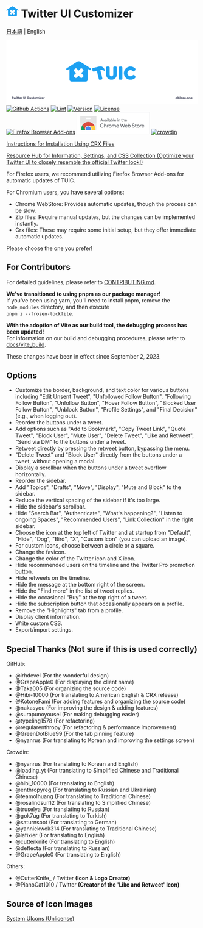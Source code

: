# <img width="32" height="32" src="./public/icon/newIcon_TUIC_C_Blue.svg" /> Twitter UI Customizer

[日本語](./README.md) | English

![Header Image](./public/icon/header.png)
[![Github Actions](https://github.com/kaonasi-biwa/Twitter-UI-Customizer/workflows/Build/badge.svg)](https://github.com/kaonasi-biwa/Twitter-UI-Customizer/actions/workflows/packaging.yml)
[![Lint](https://github.com/kaonasi-biwa/Twitter-UI-Customizer/actions/workflows/lint.yml/badge.svg)](https://github.com/kaonasi-biwa/Twitter-UI-Customizer/actions/workflows/lint.yml)
[![Version](https://img.shields.io/github/v/release/kaonasi-biwa/Twitter-UI-Customizer?label=Version)](https://github.com/kaonasi-biwa/Twitter-UI-Customizer/releases/latest)
[![License](https://img.shields.io/github/license/kaonasi-biwa/Twitter-UI-Customizer?label=License&color=blue)](https://github.com/kaonasi-biwa/Twitter-UI-Customizer/blob/main/LICENSE)  
<a href="https://addons.mozilla.org/firefox/addon/twitter-ui-customizer/"><img alt="Firefox Browser Add-ons" width="172" height="60" src="https://blog.mozilla.org/addons/files/2015/11/get-the-addon.png" /></a>
<a href="https://chrome.google.com/webstore/detail/twitter-ui-customizer/hpmhdmlhnppmmipefebkhkbpdcjiidmh"><img alt="Chrome WebStore" width="191.8" height="58" src="./docs/image/chrome_webstore_badge.png" /></a>
<a href="https://crowdin.com/project/twiter-ui-customizer"><img alt="crowdin" width="175" height="50" src="https://badges.crowdin.net/badge/light/crowdin-on-dark@2x.png" /></a>

[Instructions for Installation Using CRX Files](https://gist.github.com/Hibi-10000/54d283e5e5deabc3c491ce16556b4390)

[Resource Hub for Information, Settings, and CSS Collection (Optimize your Twitter UI to closely resemble the official Twitter look!)](https://github.com/kaonasi-biwa/TUIC-Information-Prefs-and-CSSs/blob/main/README.md)

For Firefox users, we recommend utilizing Firefox Browser Add-ons for automatic updates of TUIC.

For Chromium users, you have several options:

- Chrome WebStore: Provides automatic updates, though the process can be slow.
- Zip files: Require manual updates, but the changes can be implemented instantly.
- Crx files: These may require some initial setup, but they offer immediate automatic updates.

Please choose the one you prefer!

## For Contributors

For detailed guidelines, please refer to [CONTRIBUTING.md](./CONTRIBUTING.md).

**We've transitioned to using pnpm as our package manager!**  
If you've been using yarn, you'll need to install pnpm, remove the `node_modules` directory, and then execute  
`pnpm i --frozen-lockfile`.

**With the adoption of Vite as our build tool, the debugging process has been updated!**  
For information on our build and debugging procedures, please refer to [docs/vite_build](./docs/vite_build.md).

These changes have been in effect since September 2, 2023.

## Options

- Customize the border, background, and text color for various buttons including "Edit Unsent Tweet", "Unfollowed Follow Button", "Following Follow Button", "Unfollow Button", "Hover Follow Button", "Blocked User Follow Button", "Unblock Button", "Profile Settings", and "Final Decision" (e.g., when logging out).
- Reorder the buttons under a tweet.
- Add options such as "Add to Bookmark", "Copy Tweet Link", "Quote Tweet", "Block User", "Mute User", "Delete Tweet", "Like and Retweet", "Send via DM" to the buttons under a tweet.
- Retweet directly by pressing the retweet button, bypassing the menu.
- "Delete Tweet" and "Block User" directly from the buttons under a tweet, without opening a modal.
- Display a scrollbar when the buttons under a tweet overflow horizontally.
- Reorder the sidebar.
- Add "Topics", "Drafts", "Move", "Display", "Mute and Block" to the sidebar.
- Reduce the vertical spacing of the sidebar if it's too large.
- Hide the sidebar's scrollbar.
- Hide "Search Bar", "Authenticate", "What's happening?", "Listen to ongoing Spaces", "Recommended Users", "Link Collection" in the right sidebar.
- Choose the icon at the top left of Twitter and at startup from "Default", "Hide", "Dog", "Bird", "X", "Custom Icon" (you can upload an image).
- For custom icons, choose between a circle or a square.
- Change the favicon.
- Change the color of the Twitter icon and X icon.
- Hide recommended users on the timeline and the Twitter Pro promotion button.
- Hide retweets on the timeline.
- Hide the message at the bottom right of the screen.
- Hide the "Find more" in the list of tweet replies.
- Hide the occasional "Buy" at the top right of a tweet.
- Hide the subscription button that occasionally appears on a profile.
- Remove the "Highlights" tab from a profile.
- Display client information.
- Write custom CSS.
- Export/import settings.

## Special Thanks (Not sure if this is used correctly)

GitHub:

- @irhdevel (For the wonderful design)
- @GrapeApple0 (For displaying the client name)
- @Taka005 (For organizing the source code)
- @Hibi-10000 (For translating to American English & CRX release)
- @KotoneFami (For adding features and organizing the source code)
- @nakasyou (For improving the design & adding features)
- @surapunoyousei (For making debugging easier)
- @typeling1578 (For refactoring)
- @regularenthropy (For refactoring & performance improvement)
- @GreenDotBlue99 (For the tab pinning feature)
- @nyanrus (For translating to Korean and improving the settings screen)

Crowdin:

- @nyanrus (For translating to Korean and English)
- @loading_yt (For translating to Simplified Chinese and Traditional Chinese)
- @hibi_10000 (For translating to English)
- @enthropyreg (For translating to Russian and Ukrainian)
- @teamolhuang (For translating to Traditional Chinese)
- @rosalindsun12 (For translating to Simplified Chinese)
- @truselya (For translating to Russian)
- @gok7ug (For translating to Turkish)
- @saturnsoot (For translating to German)
- @yanniekwok314 (For translating to Traditional Chinese)
- @lafixier (For translating to English)
- @cutterknife (For translating to English)
- @deflecta (For translating to Russian)
- @GrapeApple0 (For translating to English)

Others:

- @CutterKnife_ / Twitter **(Icon & Logo Creator)**
- @PianoCat1010 / Twitter **(Creator of the 'Like and Retweet' Icon)**

## Source of Icon Images

[System UIcons (Unlicense)](https://www.systemuicons.com/)

